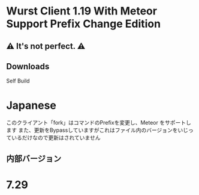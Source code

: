 # Wurst Client 1.19 With Meteor Support Prefix Change Edition

## ⚠ It's not perfect. ⚠


## Downloads

Self Build



# Japanese

このクライアント「fork」はコマンドのPrefixを変更し、Meteor をサポートします
また、更新をBypassしていますがこれはファイル内のバージョンをいじっているだけなので更新はされていません

## 内部バージョン
# 7.29
